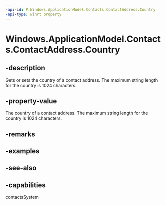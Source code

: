 ```yaml
---
-api-id: P:Windows.ApplicationModel.Contacts.ContactAddress.Country
-api-type: winrt property
---
```


<!-- Property syntax
public string Country { get;  set; }
-->

# Windows.ApplicationModel.Contacts.ContactAddress.Country

## -description

Gets or sets the country of a contact address. The maximum string length for the country is 1024 characters.

## -property-value

The country of a contact address. The maximum string length for the country is 1024 characters.

## -remarks

## -examples

## -see-also

## -capabilities

contactsSystem
